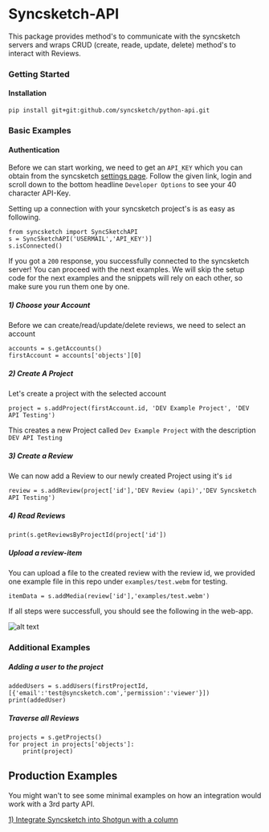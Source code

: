 # Syncsketch-API
This package provides method's to communicate with the syncsketch servers and wraps CRUD (create, reade, update, delete) method's to interact with Reviews.

### Getting Started



#### Installation

    pip install git+git:github.com/syncsketch/python-api.git



### Basic Examples


#### Authentication
Before we can start working, we need to get an `API_KEY` which you can obtain from the syncsketch [settings page](https://syncsketch.com/pro/#userProfile/settingsTab). Follow the given link, login and scroll down to the bottom headline `Developer Options` to see your 40 character API-Key.


Setting up a connection with your syncsketch project's is as easy as following. 

    from syncsketch import SyncSketchAPI
    s = SyncSketchAPI('USERMAIL','API_KEY')]
    s.isConnected()

If you got a `200` response, you successfully connected to the syncsketch server! You can proceed with the next examples. We will skip the setup code for the next examples and the snippets will rely on each other, so make sure you run them one by one.






##### 1) Choose your Account

Before we can create/read/update/delete reviews, we need to select an account

    accounts = s.getAccounts()
    firstAccount = accounts['objects'][0]

##### 2) Create A Project

Let's create a project with the selected account

    project = s.addProject(firstAccount.id, 'DEV Example Project', 'DEV API Testing')

This creates a new Project called `Dev Example Project` with the description `DEV API Testing`


##### 3) Create a Review

We can now add a Review to our newly created Project using it's `id`

    review = s.addReview(project['id'],'DEV Review (api)','DEV Syncsketch API Testing')


##### 4) Read Reviews


    print(s.getReviewsByProjectId(project['id'])


##### Upload a review-item

You can upload a file to the created review with the review id, we provided one example file in this repo under `examples/test.webm` for testing.

    itemData = s.addMedia(review['id'],'examples/test.webm')


If all steps were successfull, you should see the following in the web-app. 

![alt text](https://github.com/syncsketch/python-api/blob/documentation/examples/ressources/exampleResult.jpg?raw=true)

### Additional Examples

##### Adding a user to the project
    addedUsers = s.addUsers(firstProjectId,[{'email':'test@syncsketch.com','permission':'viewer'}])
    print(addedUser)


##### Traverse all Reviews
    projects = s.getProjects()
    for project in projects['objects']:
        print(project)


## Production Examples


You might wan't to see some minimal examples on how an integration would work with a 3rd party API. 

 [1) Integrate Syncsketch into Shotgun with a column](https://github.com/syncsketch/python-api/tree/documentation/examples/SyncsketchColumnInShotgun)